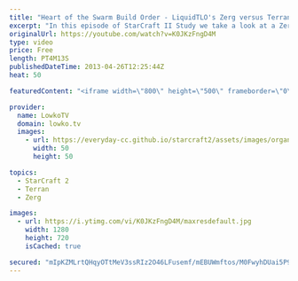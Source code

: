 ```yaml
---
title: "Heart of the Swarm Build Order - LiquidTLO's Zerg versus Terran - StarCraft II Study"
excerpt: "In this episode of StarCraft II Study we take a look at a Zerg versus Terran build order that works very well in the current state of the Heart of the Swarm Beta. In this video I talk about the build order that TLO (LiquidTLO) uses and how can easily transition into the midgame without too much difficulty."
originalUrl: https://youtube.com/watch?v=K0JKzFngD4M
type: video
price: Free
length: PT4M13S
publishedDateTime: 2013-04-26T12:25:44Z
heat: 50

featuredContent: "<iframe width=\"800\" height=\"500\" frameborder=\"0\" src=\"https://www.youtube.com/embed/K0JKzFngD4M\" allow=\"accelerometer; autoplay; encrypted-media; gyroscope; picture-in-picture\" allowfullscreen></iframe>"

provider:
  name: LowkoTV
  domain: lowko.tv
  images:
    - url: https://everyday-cc.github.io/starcraft2/assets/images/organizations/lowko.tv-50x50.jpg
      width: 50
      height: 50

topics:
  - StarCraft 2
  - Terran
  - Zerg

images:
  - url: https://i.ytimg.com/vi/K0JKzFngD4M/maxresdefault.jpg
    width: 1280
    height: 720
    isCached: true

secured: "mIpKZMLrtQHqyOTtMeV3ssRIz2O46LFusemf/mEBUWmftos/M0FwyhDUai5P9m/fuIz7IU9vHorEwFN2VHvb8cMzOvn5SIZxZaAym3smKyJnwQ3foXFVmJaZ4ETAKSbpnFFPgVjsetqqqI8rxUeRyw0idNLSnPZrGmZrc5idqGFofni8sQyFB9MML/+iivzWRYrp52v+nbuf7fQwMbzx+zkVthvCmOezCQEtbiVY25iC/42I+UldTvcVcXN1shmVvhqRpThUkdSW7XO5JX22zHkr4ih9oVfNbbMbkXvqzFFLSDDFItmB7V1uAa18z/eMqo/ZE7Jz322VQWXDfhSKS3MY6uGKqpUPBdnkfkPKZlgxEu1SN0YxbEXm6q490Gv/2OyF0IqGDsCd7gFTg8KJtlH31/lIOteVdF/thvz1rC8=;MnVt5B5E6ohsmRs7kt5xzA=="
---
```



